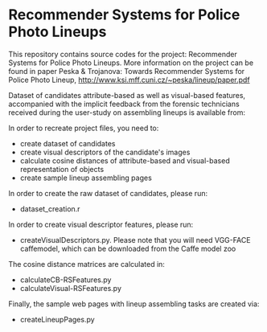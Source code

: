 # Recommender Systems for Police Photo Lineups
This repository contains source codes for the project: Recommender Systems for Police Photo Lineups. More information on the project can be found in paper Peska & Trojanova: Towards Recommender Systems for Police Photo Lineup, http://www.ksi.mff.cuni.cz/~peska/lineup/paper.pdf

Dataset of candidates attribute-based as well as visual-based features, accompanied with the implicit feedback from the forensic technicians received during the user-study on assembling lineups is available from:



In order to recreate project files, you need to:
- create dataset of candidates
- create visual descriptors of the candidate's images
- calculate cosine distances of attribute-based and visual-based representation of objects
- create sample lineup assembling pages

In order to create the raw dataset of candidates, please run:
- dataset_creation.r

In order to create visual descriptor features, please run:
- createVisualDescriptors.py. Please note that you will need VGG-FACE caffemodel, which can be downloaded from the Caffe model zoo

The cosine distance matrices are calculated in:
- calculateCB-RSFeatures.py	
- calculateVisual-RSFeatures.py

Finally, the sample web pages with lineup assembling tasks are created via:
- createLineupPages.py


